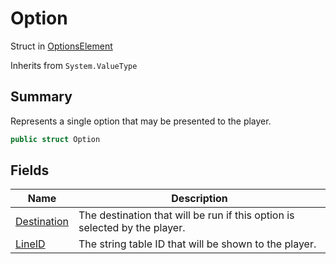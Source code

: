 # Option

Struct in [OptionsElement](../)

Inherits from `System.ValueType`

## Summary

Represents a single option that may be presented to the player.

```csharp
public struct Option
```

## Fields

| Name                                                                         | Description                                                                |
| ---------------------------------------------------------------------------- | -------------------------------------------------------------------------- |
| [Destination](yarn.compiler.basicblock.optionselement.option.destination.md) | The destination that will be run if this option is selected by the player. |
| [LineID](yarn.compiler.basicblock.optionselement.option.lineid.md)           | The string table ID that will be shown to the player.                      |
